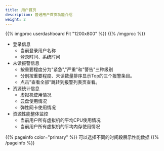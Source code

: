 ```yaml
---
title: 用户首页
description: 普通用户首页功能介绍
weight: 2
---
```


{{% imgproc userdashboard Fit "1200x800" %}}
{{% /imgproc %}}

* 登录信息
  * 当前登录用户名称
  * 登录时间、系统时间
* 未读报警信息
  * 按重要程度分为"紧急","严重"和"警告"三种级别
  * 分别按重要程度、未读数量排序显示Top的三个报警条目。
  * 点击"查看全部"跳转到报警列表页查看。
* 资源统计信息
  * 虚拟机使用情况
  * 云盘使用情况
  * 弹性网卡使用情况
* 资源性能整体监控
  * 当前用户所有虚拟机的平均CPU使用情况
  * 当前用户所有虚拟机的平均内存使用情况


{{% pageinfo color="primary" %}}
可以选择不同的时间段展示性能数据
{{% /pageinfo %}}
